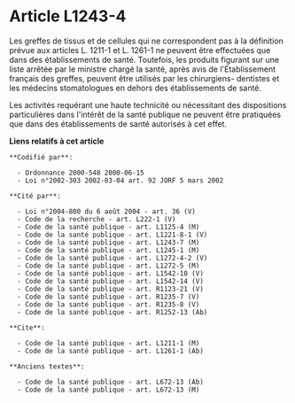 # Article L1243-4

Les greffes de tissus et de cellules qui ne correspondent pas à la définition prévue aux articles L. 1211-1 et L. 1261-1 ne
peuvent être effectuées que dans des établissements de santé. Toutefois, les produits figurant sur une liste arrêtée par le
ministre chargé la santé, après avis de l'Etablissement français des greffes, peuvent être utilisés par les chirurgiens-
dentistes et les médecins stomatologues en dehors des établissements de santé.

Les activités requérant une haute technicité ou nécessitant des dispositions particulières dans l'intérêt de la santé
publique ne peuvent être pratiquées que dans des établissements de santé autorisés à cet effet.

**Liens relatifs à cet article**

	**Codifié par**:

	  - Ordonnance 2000-548 2000-06-15
	  - Loi n°2002-303 2002-03-04 art. 92 JORF 5 mars 2002

	**Cité par**:

	  - Loi n°2004-800 du 6 août 2004 - art. 36 (V)
	  - Code de la recherche - art. L222-1 (V)
	  - Code de la santé publique - art. L1125-4 (M)
	  - Code de la santé publique - art. L1221-8-1 (V)
	  - Code de la santé publique - art. L1243-7 (M)
	  - Code de la santé publique - art. L1245-1 (M)
	  - Code de la santé publique - art. L1272-4-2 (V)
	  - Code de la santé publique - art. L1272-5 (M)
	  - Code de la santé publique - art. L1542-10 (V)
	  - Code de la santé publique - art. L1542-14 (V)
	  - Code de la santé publique - art. R1123-21 (V)
	  - Code de la santé publique - art. R1235-7 (V)
	  - Code de la santé publique - art. R1235-8 (V)
	  - Code de la santé publique - art. R1252-13 (Ab)

	**Cite**:

	  - Code de la santé publique - art. L1211-1 (M)
	  - Code de la santé publique - art. L1261-1 (Ab)

	**Anciens textes**:

	  - Code de la santé publique - art. L672-13 (Ab)
	  - Code de la santé publique - art. L672-13 (M)
